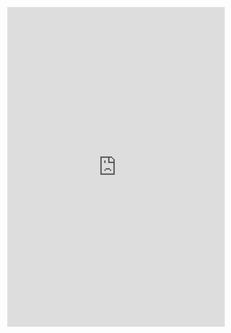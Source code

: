 <iframe src="https://www.facebook.com/plugins/post.php?href=https%3A%2F%2Fwww.facebook.com%2Fdongdilac%2Fposts%2Fpfbid02gSxkJ9sxUMZ3Nwm9f5e25HBayvTPVse71gS4YDmbVJpxdncwvfrBg6URNmmENKQGl&show_text=true&width=500" width="500" height="734" style="border:none;overflow:hidden" scrolling="no" frameborder="0" allowfullscreen="true" allow="autoplay; clipboard-write; encrypted-media; picture-in-picture; web-share"></iframe>
